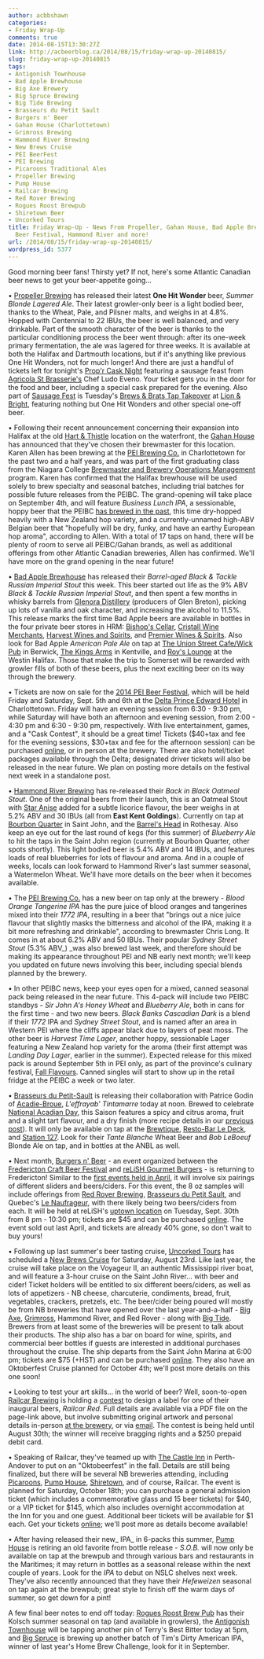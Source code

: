 ```yaml
---
author: acbbshawn
categories:
- Friday Wrap-Up
comments: true
date: 2014-08-15T13:30:27Z
link: http://acbeerblog.ca/2014/08/15/friday-wrap-up-20140815/
slug: friday-wrap-up-20140815
tags:
- Antigonish Townhouse
- Bad Apple Brewhouse
- Big Axe Brewery
- Big Spruce Brewing
- Big Tide Brewing
- Brasseurs du Petit Sault
- Burgers n' Beer
- Gahan House (Charlottetown)
- Grimross Brewing
- Hammond River Brewing
- New Brews Cruise
- PEI BeerFest
- PEI Brewing
- Picaroons Traditional Ales
- Propeller Brewing
- Pump House
- Railcar Brewing
- Red Rover Brewing
- Rogues Roost Brewpub
- Shiretown Beer
- Uncorked Tours
title: Friday Wrap-Up - News From Propeller, Gahan House, Bad Apple Brewhouse, PEI
  Beer Festival, Hammond River and more!
url: /2014/08/15/friday-wrap-up-20140815/
wordpress_id: 5377
---
```


Good morning beer fans! Thirsty yet? If not, here's some Atlantic Canadian beer news to get your beer-appetite going...

• [Propeller Brewing](http://www.drinkpropeller.ca/) ‏has released their latest **One Hit Wonder** beer, _Summer Blonde Lagered Ale_. Their latest growler-only beer is a light bodied beer, thanks to the Wheat, Pale, and Pilsner malts, and weighs in at 4.8%. Hopped with Centennial to 22 IBUs, the beer is well balanced, and very drinkable. Part of the smooth character of the beer is thanks to the particular conditioning process the beer went through: after its one-week primary fermentation, the ale was lagered for three weeks. It is available at both the Halifax and Dartmouth locations, but if it's anything like previous One Hit Wonders, not for much longer! And there are just a handful of tickets left for tonight's [Prop'r Cask Night](http://www.eventbrite.ca/e/propr-cask-night-ft-agricola-st-brasserie-tickets-12180312643) featuring a sausage feast from [Agricola St Brasserie's](http://agricolastreet.ca/) Chef Ludo Eveno. Your ticket gets you in the door for the food and beer, including a special cask prepared for the evening. Also part of [Sausage Fest](http://localconnections.ca/events/) is Tuesday's [Brews & Brats Tap Takeover](https://www.eventbrite.ca/e/brews-brats-propeller-tap-takeover-at-lion-bright-tickets-12294227365) at [Lion & Bright](http://lionandbright.com), featuring nothing but One Hit Wonders and other special one-off beer.

• Following their recent announcement concerning their expansion into Halifax at the old [Hart & Thistle](http://thechronicleherald.ca/business/1188190-halifax-gastropub-hart-thistle-closes) location on the waterfront, the [Gahan House](http://www.gahan.ca/) has announced that they've chosen their brewmaster for this location. Karen Allen has been brewing at the [PEI Brewing Co.](http://peibrewingcompany.com/) in Charlottetown for the past two and a half years, and was part of the first graduating class from the Niagara College [Brewmaster and Brewery Operations Management](http://www.niagaracollege.ca/content/Programs/FulltimeStudies/WineryViticultureandBreweryStudiesCFWI/BrewmasterandBreweryOperationsManagement.aspx) program. Karen has confirmed that the Halifax brewhouse will be used solely to brew specialty and seasonal batches, including trial batches for possible future releases from the PEIBC. The grand-opening will take place on September 4th, and will feature _Business Lunch IPA_, a sessionable, hoppy beer that the PEIBC [has brewed in the past](http://atlanticcanadabeerblog.wordpress.com/2014/03/28/friday-wrap-up-4/), this time dry-hopped heavily with a New Zealand hop variety, and a currently-unnamed high-ABV Belgian beer that "hopefully will be dry, funky, and have an earthy European hop aroma", according to Allen. With a total of 17 taps on hand, there will be plenty of room to serve all PEIBC/Gahan brands, as well as additional offerings from other Atlantic Canadian breweries, Allen has confirmed. We'll have more on the grand opening in the near future!

• [Bad Apple Brewhouse](http://badapplebrewhouse.ca/) has released their _Barrel-aged Black & Tackle Russian Imperial Stout_ this week. This beer started out life as the 9% ABV _Black & Tackle Russian Imperial Stout_, and then spent a few months in whisky barrels from [Glenora Distillery](http://www.glenoradistillery.com/) (producers of Glen Breton), picking up lots of vanilla and oak character, and increasing the alcohol to 11.5%. This release marks the first time Bad Apple beers are available in bottles in the four private beer stores in HRM: [Bishop's Cellar](http://bishopscellar.com/), [Cristall Wine Merchants](http://www.cristallwinemerchants.com/store/), [Harvest Wines and Spirits](http://www.harvestwines.ca/store/), and [Premier Wines & Spirits](http://premierwines.ca/store). Also look for Bad Apple _American Pale Ale_ on tap at [The Union Street Cafe/Wick Pub](http://www.unionstreetcafe.ca/) in Berwick, [The Kings Arms](http://kingsarmspub.ca/) in Kentville, and [Roy's Lounge](http://www.thewestinnovascotian.com/halifax-restaurants) at the Westin Halifax. Those that make the trip to Somerset will be rewarded with growler fills of both of these beers, plus the next exciting beer on its way through the brewery.

• Tickets are now on sale for the [2014 PEI Beer Festival](http://peibeerfest2014.com/), which will be held Friday and Saturday, Sept. 5th and 6th at the [Delta Prince Edward Hotel](https://www.deltahotels.com/Hotels/Delta-Prince-Edward) in Charlottetown. Friday will have an evening session from 6:30 - 9:30 pm, while Saturday will have both an afternoon and evening session, from 2:00 - 4:30 pm and 6:30 - 9:30 pm, respectively. With live entertainment, games, and a "Cask Contest", it should be a great time! Tickets ($40+tax and fee for the evening sessions, $30+tax and fee for the afternoon session) can be purchased [online](https://www.festivalticketing.com/boxoffice/?cref=4a006000-5f21-4441-88ac-44b2d1208ae8), or in person at the brewery. There are also hotel/ticket packages available through the Delta; designated driver tickets will also be released in the near future. We plan on posting more details on the festival next week in a standalone post.

• [Hammond River Brewing](https://www.facebook.com/hammondriverbrewery) has re-released their _Back in Black Oatmeal Stout_. One of the original beers from their launch, this is an Oatmeal Stout with [Star Anise](http://en.wikipedia.org/wiki/Illicium_verum) added for a subtle licorice flavour, the beer weighs in at 5.2% ABV and 30 IBUs (all from **East Kent Goldings**). Currently on tap at [Bourbon Quarter](http://www.bourbonquartersj.com/) in Saint John, and the [Barrel's Head](http://www.thebarrelshead.com/) in Rothesay. Also keep an eye out for the last round of kegs (for this summer) of _Blueberry Ale_ to hit the taps in the Saint John region (currently at Bourbon Quarter, other spots shortly). This light bodied beer is 5.4% ABV and 14 IBUs, and features loads of real blueberries for lots of flavour and aroma. And in a couple of weeks, locals can look forward to Hammond River's last summer seasonal, a Watermelon Wheat. We'll have more details on the beer when it becomes available.

• The [PEI Brewing Co.](http://peibrewingcompany.com/) has a new beer on tap only at the brewery - _Blood Orange Tangerine IPA_ has the pure juice of blood oranges and tangerines mixed into their _1772 IPA_, resulting in a beer that "brings out a nice juice flavour that slightly masks the bitterness and alcohol of the IPA, making it a bit more refreshing and drinkable", according to brewmaster Chris Long. It comes in at about 6.2% ABV and 50 IBUs. Their popular _Sydney Street Stout_ (5.3% ABV_) _was also brewed last week, and therefore should be making its appearance throughout PEI and NB early next month; we'll keep you updated on future news involving this beer, including special blends planned by the brewery.

• In other PEIBC news, keep your eyes open for a mixed, canned seasonal pack being released in the near future. This 4-pack will include two PEIBC standbys - _Sir John A's Honey Wheat_ and _Blueberry Ale_, both in cans for the first time - and two new beers. _Black Banks Cascadian Dark_ is a blend if their _1772_ IPA and _Sydney Street Stout_, and is named after an area in Western PEI where the cliffs appear black due to layers of peat moss. The other beer is _Harvest Time Lager_, another hoppy, sessionable Lager featuring a New Zealand hop variety for the aroma (their first attempt was _Landing Day Lager_, earlier in the summer). Expected release for this mixed pack is around September 5th in PEI only, as part of the province's culinary festival, [Fall Flavours](http://www.fallflavours.ca/index.php). Canned singles will start to show up in the retail fridge at the PEIBC a week or two later.

• [Brasseurs du Petit-Sault](http://brasseurspetitsault.com/) is releasing their collaboration with Patrice Godin of [Acadie-Broue](https://www.facebook.com/pages/Acadie-Broue/176759632361301), _L'effrayab' Tintamarre_ today at noon. Brewed to celebrate [National Acadian Day](http://www.cma2014.com/en/), this Saison features a spicy and citrus aroma, fruit and a slight tart flavour, and a dry finish (more recipe details in our [previous post](http://atlanticcanadabeerblog.wordpress.com/2014/08/01/friday-wrap-up-8/)). It will only be available on tap at the [Brewtique](http://goo.gl/maps/xuOcf), [Resto-Bar Le Deck](https://www.facebook.com/restobarledeck), and [Station 127](http://www.station127.com/en/). Look for their _Tante Blanche_ Wheat Beer and _Bob LeBoeuf_ Blonde Ale on tap, and in bottles at the ANBL as well.

• Next month, [Burgers n' Beer](https://www.facebook.com/events/791728590858386) - an event organized between the [Fredericton Craft Beer Festival](http://www.frederictoncraftbeerfestival.com/) and [reLiSH Gourmet Burgers](http://relishyou.ca/) - is returning to Fredericton! Similar to the [first events held in April](http://atlanticcanadabeerblog.wordpress.com/2014/03/28/friday-wrap-up-4/), it will involve six pairings of different sliders and beers/ciders. For this event, the 8 oz samples will include offerings from [Red Rover Brewing](http://www.redroverbrew.com/), [Brasseurs du Petit Sault](http://brasseurspetitsault.com/), and Quebec's [Le Naufrageur](http://www.lenaufrageur.com/), with there likely being two beers/ciders from each. It will be held at reLiSH's [uptown location](https://www.google.ca/maps/place/Relish+Gourmet+Burgers/@45.93185,-66.6632,17z/data=!3m1!4b1!4m2!3m1!1s0x4ca42239e4f2dc59:0x76e0123386814e76) on Tuesday, Sept. 30th from 8 pm - 10:30 pm; tickets are $45 and can be purchased [online](https://www.eventbrite.ca/e/burgers-n-beer-fredericton-tickets-12601063119?ref=enivtefor001&invite=NjQ0MDg3MS9zaGF3bm1lZWtAaG90bWFpbC5jb20vMA%3D%3D&utm_source=eb_email&utm_medium=email&utm_campaign=inviteformalv2&utm_term=attend&ref=enivtefor001). The event sold out last April, and tickets are already 40% gone, so don't wait to buy yours!

• Following up last summer's beer tasting cruise, [Uncorked Tours](http://www.uncorkednb.com/index.html) has scheduled a [New Brews Cruise](https://www.facebook.com/events/1483436441873355/?ref=br_tf) for Saturday, August 23rd. Like last year, the cruise will take place on the Voyageur II, an authentic Mississippi river boat, and will feature a 3-hour cruise on the Saint John River... with beer and cider! Ticket holders will be entitled to six different beers/ciders, as well as lots of appetizers - NB cheese, charcuterie, condiments, bread, fruit, vegetables, crackers, pretzels, etc. The beer/cider being poured will mostly be from NB breweries that have opened over the last year-and-a-half - [Big Axe](https://www.facebook.com/BigAxeBrewery), [Grimross](https://www.facebook.com/pages/Grimross-Brewing-Co/110264115801307), Hammond River, and Red Rover - along with [Big Tide](http://bigtidebrew.com/). Brewers from at least some of the breweries will be present to talk about their products. The ship also has a bar on board for wine, spirits, and commercial beer bottles if guests are interested in additional purchases throughout the cruise. The ship departs from the Saint John Marina at 6:00 pm; tickets are $75 (+HST) and can be purchased [online](http://www.uncorkednb.com/events--travel.html). They also have an Oktoberfest Cruise planned for October 4th; we'll post more details on this one soon!

• Looking to test your art skills... in the world of beer? Well, soon-to-open [Railcar Brewing](http://railcarbrewing.com/) is holding a [contest](https://www.facebook.com/groups/railcarbrewing/544345165693301/) to design a label for one of their inaugural beers, _Railcar Red_. Full details are available via a PDF file on the page-link above, but involve submitting original artwork and personal details in-person [at the brewery](https://www.google.ca/maps/place/9172+Main+St,+Bristol,+NB+E7L/@46.4708207,-67.580725,17z/data=!3m1!4b1!4m2!3m1!1s0x4ca4a07090b90d79:0xccb24035be00b23a), or via [email](mailto:mitch<at>railcarbrewing.com). The contest is being held until August 30th; the winner will receive bragging rights and a $250 prepaid debit card.

• Speaking of Railcar, they've teamed up with [The Castle Inn](http://www.castleinn.ca/) in Perth-Andover to put on an "Oktobeerfest" in the fall. Details are still being finalized, but there will be several NB breweries attending, including [Picaroons](https://www.facebook.com/picaroons), [Pump House](http://beer.pumphousebrewery.ca/), [Shiretown](http://www.shiretownbeer.com/), and of course, Railcar. The event is planned for Saturday, October 18th; you can purchase a general admission ticket (which includes a commemorative glass and 15 beer tickets) for $40, or a VIP ticket for $145, which also includes overnight accommodation at the Inn for you and one guest. Additional beer tickets will be available for $1 each. Get your tickets [online](http://www.eventbrite.ca/e/oktobeerfest-tickets-12653191035?aff=estw); we'll post more as details become available!

• After having released their new_ IPA_ in 6-packs this summer, [Pump House](http://beer.pumphousebrewery.ca/) is retiring an old favorite from bottle release - _S.O.B._ will now only be available on tap at the brewpub and through various bars and restaurants in the Maritimes; it may return in bottles as a seasonal release within the next couple of years. Look for the _IPA_ to debut on NSLC shelves next week. They've also recently announced that they have their _Hefeweizen_ seasonal on tap again at the brewpub; great style to finish off the warm days of summer, so get down for a pint!

A few final beer notes to end off today: [Rogues Roost Brew Pub](http://www.roguesroost.ca/) has their Kolsch summer seasonal on tap (and available in growlers), the [Antigonish Townhouse](http://antigonishtownhouse.wordpress.com/) will be tapping another pin of Terry's Best Bitter today at 5pm, and [Big Spruce](http://www.bigspruce.ca/) is brewing up another batch of Tim's Dirty American IPA, winner of last year's Home Brew Challenge, look for it in September.
